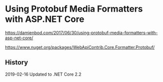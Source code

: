 # Using Protobuf Media Formatters with ASP.NET Core

https://damienbod.com/2017/06/30/using-protobuf-media-formatters-with-asp-net-core/

https://www.nuget.org/packages/WebApiContrib.Core.Formatter.Protobuf/

## History

2019-02-16 Updated to .NET Core 2.2
